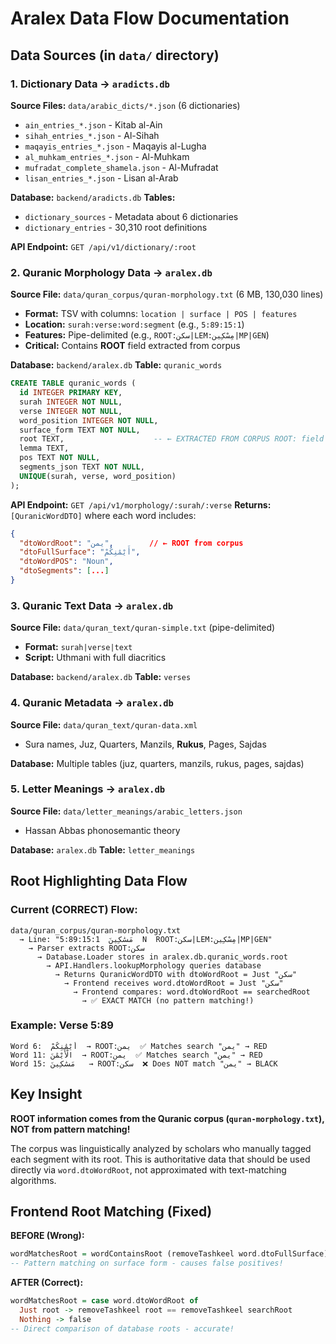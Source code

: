 # Aralex Data Flow Documentation

## Data Sources (in `data/` directory)

### 1. Dictionary Data → `aradicts.db`
**Source Files:** `data/arabic_dicts/*.json` (6 dictionaries)
- `ain_entries_*.json` - Kitab al-Ain
- `sihah_entries_*.json` - Al-Sihah  
- `maqayis_entries_*.json` - Maqayis al-Lugha
- `al_muhkam_entries_*.json` - Al-Muhkam
- `mufradat_complete_shamela.json` - Al-Mufradat
- `lisan_entries_*.json` - Lisan al-Arab

**Database:** `backend/aradicts.db`
**Tables:**
- `dictionary_sources` - Metadata about 6 dictionaries
- `dictionary_entries` - 30,310 root definitions

**API Endpoint:** `GET /api/v1/dictionary/:root`

### 2. Quranic Morphology Data → `aralex.db`
**Source File:** `data/quran_corpus/quran-morphology.txt` (6 MB, 130,030 lines)
- **Format:** TSV with columns: `location | surface | POS | features`
- **Location:** `surah:verse:word:segment` (e.g., `5:89:15:1`)
- **Features:** Pipe-delimited (e.g., `ROOT:سكن|LEM:مِسْكِين|MP|GEN`)
- **Critical:** Contains **ROOT** field extracted from corpus

**Database:** `backend/aralex.db`
**Table:** `quranic_words`
```sql
CREATE TABLE quranic_words (
  id INTEGER PRIMARY KEY,
  surah INTEGER NOT NULL,
  verse INTEGER NOT NULL,
  word_position INTEGER NOT NULL,
  surface_form TEXT NOT NULL,
  root TEXT,                    -- ← EXTRACTED FROM CORPUS ROOT: field
  lemma TEXT,
  pos TEXT NOT NULL,
  segments_json TEXT NOT NULL,
  UNIQUE(surah, verse, word_position)
);
```

**API Endpoint:** `GET /api/v1/morphology/:surah/:verse`
**Returns:** `[QuranicWordDTO]` where each word includes:
```json
{
  "dtoWordRoot": "يمن",        // ← ROOT from corpus
  "dtoFullSurface": "أَيْمَٰنِكُمْ",
  "dtoWordPOS": "Noun",
  "dtoSegments": [...]
}
```

### 3. Quranic Text Data → `aralex.db`
**Source File:** `data/quran_text/quran-simple.txt` (pipe-delimited)
- **Format:** `surah|verse|text`
- **Script:** Uthmani with full diacritics

**Database:** `backend/aralex.db`
**Table:** `verses`

### 4. Quranic Metadata → `aralex.db`
**Source File:** `data/quran_text/quran-data.xml`
- Sura names, Juz, Quarters, Manzils, **Rukus**, Pages, Sajdas

**Database:** Multiple tables (juz, quarters, manzils, rukus, pages, sajdas)

### 5. Letter Meanings → `aralex.db`
**Source File:** `data/letter_meanings/arabic_letters.json`
- Hassan Abbas phonosemantic theory

**Database:** `aralex.db`
**Table:** `letter_meanings`

## Root Highlighting Data Flow

### Current (CORRECT) Flow:
```
data/quran_corpus/quran-morphology.txt
  → Line: "5:89:15:1  مَسَٰكِينَ  N  ROOT:سكن|LEM:مِسْكِين|MP|GEN"
    → Parser extracts ROOT:سكن
      → Database.Loader stores in aralex.db.quranic_words.root
        → API.Handlers.lookupMorphology queries database
          → Returns QuranicWordDTO with dtoWordRoot = Just "سكن"
            → Frontend receives word.dtoWordRoot = Just "سكن"
              → Frontend compares: word.dtoWordRoot == searchedRoot
                → ✅ EXACT MATCH (no pattern matching!)
```

### Example: Verse 5:89
```
Word 6:  أَيْمَٰنِكُمْ  → ROOT:يمن  ✅ Matches search "يمن" → RED
Word 11: الْأَيْمَٰنَ  → ROOT:يمن  ✅ Matches search "يمن" → RED
Word 15: مَسَٰكِينَ   → ROOT:سكن  ❌ Does NOT match "يمن" → BLACK
```

## Key Insight

**ROOT information comes from the Quranic corpus (`quran-morphology.txt`), NOT from pattern matching!**

The corpus was linguistically analyzed by scholars who manually tagged each segment with its root. This is authoritative data that should be used directly via `word.dtoWordRoot`, not approximated with text-matching algorithms.

## Frontend Root Matching (Fixed)

**BEFORE (Wrong):**
```purescript
wordMatchesRoot = wordContainsRoot (removeTashkeel word.dtoFullSurface) searchRoot
-- Pattern matching on surface form - causes false positives!
```

**AFTER (Correct):**
```purescript
wordMatchesRoot = case word.dtoWordRoot of
  Just root -> removeTashkeel root == removeTashkeel searchRoot
  Nothing -> false
-- Direct comparison of database roots - accurate!
```
